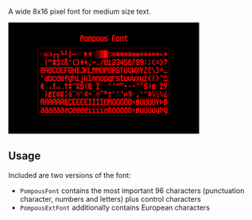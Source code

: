 A wide 8x16 pixel font for medium size text.

![](https://raw.githubusercontent.com/VUEngine/VUEngine-Plugins/master/fonts/PompousFont/preview.png)

Usage
-----

Included are two versions of the font:

- `PompousFont` contains the most important 96 characters (punctuation character, numbers and letters) plus control characters
- `PompousExtFont` additionally contains European characters
